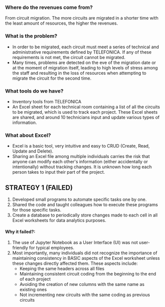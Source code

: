 ### Where do the revenues come from?
From circuit migration. The more circuits are migrated in a shorter time with the least amount of resources, the higher the revenues.

### What is the problem?
- In order to be migrated, each circuit must meet a series of technical and administrative requirements defined by TELEFONICA. If any of these requirements is not met, the circuit cannot be migrated.
- Many times, problems are detected on the eve of the migration date or at the moment of migration itself, leading to high levels of stress among the staff and resulting in the loss of resources when attempting to migrate the circuit for the second time.

### What tools do we have?
- Inventory tools from TELEFONICA
- An Excel sheet for each technical room containing a list of all the circuits to be migrated, which is used to track each project. These Excel sheets are shared, and around 10 technicians input and update various types of information.

### What about Excel?
- Excel is a basic tool, very intuitive and easy to CRUD (Create, Read, Update and Delete).
- Sharing an Excel file among multiple individuals carries the risk that anyone can modify each other's information (either accidentally or intentionally) without tracking changes. It is unknown how long each person takes to input their part of the project.

## STRATEGY 1 (FAILED)

1. Developed small programs to automate specific tasks one by one.
2. Shared the code and taught colleagues how to execute these programs for those specific tasks.
3. Create a database to periodically store changes made to each cell in all Excel worksheets for data analytics purposes.

#### Why it failed?:

1. The use of Jupyter Notebook as a User Interface (UI) was not user-friendly for typical employees.
2. Most importantly, many individuals did not recognize the importance of maintaining consistency in BASIC aspects of the Excel worksheet unless these changes directly affected them. These aspects include:
   - Keeping the same headers across all files
   - Maintaining consistent circuit coding from the beginning to the end of each project
   - Avoiding the creation of new columns with the same name as existing ones
   - Not incrementing new circuits with the same coding as previous circuits
